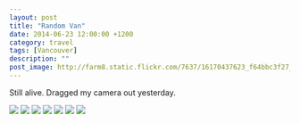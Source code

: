 ```yaml
---
layout: post
title: "Random Van"
date: 2014-06-23 12:00:00 +1200
category: travel
tags: [Vancouver]
description: ""
post_image: http://farm8.static.flickr.com/7637/16170437623_f64bbc3f27_o.jpg
---
```

Still alive. Dragged my camera out yesterday.

[![](http://farm4.static.flickr.com/3889/14482778394_699e5b7a18_c.jpg)](http://farm4.static.flickr.com/3889/14482778394_34b2e3b82b_o.jpg)
[![](http://farm6.static.flickr.com/5496/14482044085_d3447726f0_c.jpg)](http://farm6.static.flickr.com/5496/14482044085_e3617ee7f4_o.jpg)
[![](http://farm4.static.flickr.com/3895/14480777882_a98cc6ffb4_c.jpg)](http://farm4.static.flickr.com/3895/14480777882_a1a1a1fa8e_o.jpg)
[![](http://farm4.static.flickr.com/3909/14295466118_b08a68c9e0_c.jpg)](http://farm4.static.flickr.com/3909/14295466118_a0c8a7208a_o.jpg)
[![](http://farm3.static.flickr.com/2930/14480778782_3e57b925f7_c.jpg)](http://farm3.static.flickr.com/2930/14480778782_f5fe46f20c_o.jpg)
[![](http://farm4.static.flickr.com/3839/14295616877_323c346853_c.jpg)](http://farm4.static.flickr.com/3839/14295616877_09e29ea569_o.jpg)
[![](http://farm3.static.flickr.com/2907/14502172633_fe7c953b03_c.jpg)](http://farm3.static.flickr.com/2907/14502172633_5cd307cd77_o.jpg)
